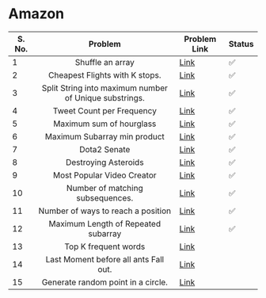 # Amazon

| S. No. | Problem | Problem Link | Status |
| ------ |:---:| --- | --- |
| 1 | Shuffle an array | [Link](https://leetcode.com/problems/shuffle-an-array/) | ✅ |
| 2 | Cheapest Flights with K stops. | [Link](https://leetcode.com/problems/cheapest-flights-within-k-stops/) | ✅ |
| 3 | Split String into maximum number of Unique substrings. | [Link](https://leetcode.com/problems/split-a-string-into-the-max-number-of-unique-substrings/) | ✅ |
| 4 | Tweet Count per Frequency | [Link](https://leetcode.com/problems/tweet-counts-per-frequency/) | ✅ |
| 5 | Maximum sum of hourglass | [Link](https://leetcode.com/problems/maximum-sum-of-an-hourglass/) | ✅ |
| 6 | Maximum Subarray min product | [Link](https://leetcode.com/problems/maximum-subarray-min-product/) | ✅ |
| 7 | Dota2 Senate | [Link](https://leetcode.com/problems/dota2-senate/) | ✅ |
| 8 | Destroying Asteroids | [Link](https://leetcode.com/problems/destroying-asteroids/) | ✅ |
| 9 | Most Popular Video Creator | [Link](https://leetcode.com/problems/most-popular-video-creator/) | ✅ |
| 10 | Number of matching subsequences. | [Link](https://leetcode.com/problems/number-of-matching-subsequences/) | ✅ |
| 11 | Number of ways to reach a position | [Link](https://leetcode.com/problems/number-of-ways-to-reach-a-position-after-exactly-k-steps/) | ✅ |
| 12 | Maximum Length of Repeated subarray | [Link](https://leetcode.com/problems/maximum-length-of-repeated-subarray/) | ✅ |
| 13 | Top K frequent words | [Link](https://leetcode.com/problems/top-k-frequent-words/) | |
| 14 | Last Moment before all ants Fall out. | [Link](https://leetcode.com/problems/last-moment-before-all-ants-fall-out-of-a-plank/) | |
| 15 | Generate random point in a circle. | [Link](https://leetcode.com/problems/generate-random-point-in-a-circle/) | |


